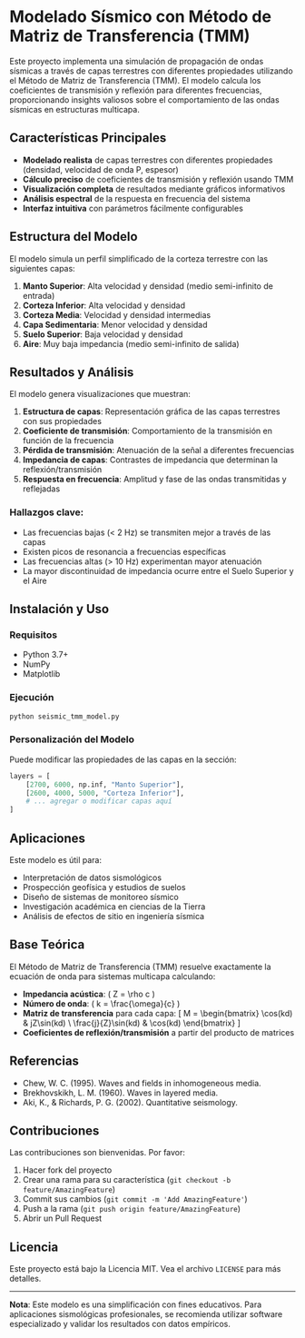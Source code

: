 # Modelado Sísmico con Método de Matriz de Transferencia (TMM)

Este proyecto implementa una simulación de propagación de ondas sísmicas a través de capas terrestres con diferentes propiedades utilizando el Método de Matriz de Transferencia (TMM). El modelo calcula los coeficientes de transmisión y reflexión para diferentes frecuencias, proporcionando insights valiosos sobre el comportamiento de las ondas sísmicas en estructuras multicapa.

## Características Principales

- **Modelado realista** de capas terrestres con diferentes propiedades (densidad, velocidad de onda P, espesor)
- **Cálculo preciso** de coeficientes de transmisión y reflexión usando TMM
- **Visualización completa** de resultados mediante gráficos informativos
- **Análisis espectral** de la respuesta en frecuencia del sistema
- **Interfaz intuitiva** con parámetros fácilmente configurables

## Estructura del Modelo

El modelo simula un perfil simplificado de la corteza terrestre con las siguientes capas:

1. **Manto Superior**: Alta velocidad y densidad (medio semi-infinito de entrada)
2. **Corteza Inferior**: Alta velocidad y densidad
3. **Corteza Media**: Velocidad y densidad intermedias
4. **Capa Sedimentaria**: Menor velocidad y densidad
5. **Suelo Superior**: Baja velocidad y densidad
6. **Aire**: Muy baja impedancia (medio semi-infinito de salida)

## Resultados y Análisis

El modelo genera visualizaciones que muestran:

1. **Estructura de capas**: Representación gráfica de las capas terrestres con sus propiedades
2. **Coeficiente de transmisión**: Comportamiento de la transmisión en función de la frecuencia
3. **Pérdida de transmisión**: Atenuación de la señal a diferentes frecuencias
4. **Impedancia de capas**: Contrastes de impedancia que determinan la reflexión/transmisión
5. **Respuesta en frecuencia**: Amplitud y fase de las ondas transmitidas y reflejadas

### Hallazgos clave:
- Las frecuencias bajas (< 2 Hz) se transmiten mejor a través de las capas
- Existen picos de resonancia a frecuencias específicas
- Las frecuencias altas (> 10 Hz) experimentan mayor atenuación
- La mayor discontinuidad de impedancia ocurre entre el Suelo Superior y el Aire

## Instalación y Uso

### Requisitos
- Python 3.7+
- NumPy
- Matplotlib

### Ejecución
```bash
python seismic_tmm_model.py
```

### Personalización del Modelo
Puede modificar las propiedades de las capas en la sección:
```python
layers = [
    [2700, 6000, np.inf, "Manto Superior"],
    [2600, 4000, 5000, "Corteza Inferior"],
    # ... agregar o modificar capas aquí
]
```

## Aplicaciones

Este modelo es útil para:
- Interpretación de datos sismológicos
- Prospección geofísica y estudios de suelos
- Diseño de sistemas de monitoreo sísmico
- Investigación académica en ciencias de la Tierra
- Análisis de efectos de sitio en ingeniería sísmica

## Base Teórica

El Método de Matriz de Transferencia (TMM) resuelve exactamente la ecuación de onda para sistemas multicapa calculando:

- **Impedancia acústica**: \( Z = \rho c \)
- **Número de onda**: \( k = \frac{\omega}{c} \)
- **Matriz de transferencia** para cada capa:
  \[
  M = \begin{bmatrix}
  \cos(kd) & jZ\sin(kd) \\
  \frac{j}{Z}\sin(kd) & \cos(kd)
  \end{bmatrix}
  \]
- **Coeficientes de reflexión/transmisión** a partir del producto de matrices

## Referencias

- Chew, W. C. (1995). Waves and fields in inhomogeneous media.
- Brekhovskikh, L. M. (1960). Waves in layered media.
- Aki, K., & Richards, P. G. (2002). Quantitative seismology.

## Contribuciones

Las contribuciones son bienvenidas. Por favor:
1. Hacer fork del proyecto
2. Crear una rama para su característica (`git checkout -b feature/AmazingFeature`)
3. Commit sus cambios (`git commit -m 'Add AmazingFeature'`)
4. Push a la rama (`git push origin feature/AmazingFeature`)
5. Abrir un Pull Request

## Licencia

Este proyecto está bajo la Licencia MIT. Vea el archivo `LICENSE` para más detalles.

---

**Nota**: Este modelo es una simplificación con fines educativos. Para aplicaciones sismológicas profesionales, se recomienda utilizar software especializado y validar los resultados con datos empíricos.
